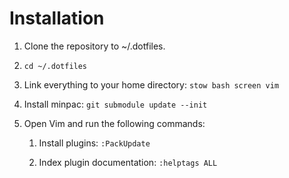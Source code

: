 # Installation

1. Clone the repository to ~/.dotfiles.

2. `cd ~/.dotfiles`

3. Link everything to your home directory: `stow bash screen vim`

4. Install minpac: `git submodule update --init`

5. Open Vim and run the following commands:

    1. Install plugins: `:PackUpdate`

    2. Index plugin documentation: `:helptags ALL`
